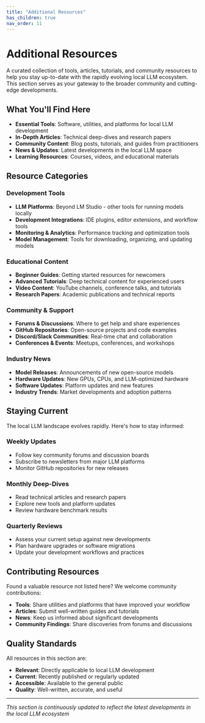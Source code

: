 ```yaml
---
title: "Additional Resources"
has_children: true
nav_order: 11
---
```


# Additional Resources

A curated collection of tools, articles, tutorials, and community resources to help you stay up-to-date with the rapidly evolving local LLM ecosystem. This section serves as your gateway to the broader community and cutting-edge developments.

## What You'll Find Here

- **Essential Tools**: Software, utilities, and platforms for local LLM development
- **In-Depth Articles**: Technical deep-dives and research papers
- **Community Content**: Blog posts, tutorials, and guides from practitioners
- **News & Updates**: Latest developments in the local LLM space
- **Learning Resources**: Courses, videos, and educational materials

## Resource Categories

### Development Tools

- **LLM Platforms**: Beyond LM Studio - other tools for running models locally
- **Development Integrations**: IDE plugins, editor extensions, and workflow tools
- **Monitoring & Analytics**: Performance tracking and optimization tools
- **Model Management**: Tools for downloading, organizing, and updating models

### Educational Content

- **Beginner Guides**: Getting started resources for newcomers
- **Advanced Tutorials**: Deep technical content for experienced users
- **Video Content**: YouTube channels, conference talks, and tutorials
- **Research Papers**: Academic publications and technical reports

### Community & Support

- **Forums & Discussions**: Where to get help and share experiences
- **GitHub Repositories**: Open-source projects and code examples
- **Discord/Slack Communities**: Real-time chat and collaboration
- **Conferences & Events**: Meetups, conferences, and workshops

### Industry News

- **Model Releases**: Announcements of new open-source models
- **Hardware Updates**: New GPUs, CPUs, and LLM-optimized hardware
- **Software Updates**: Platform updates and new features
- **Industry Trends**: Market developments and adoption patterns

## Staying Current

The local LLM landscape evolves rapidly. Here's how to stay informed:

### Weekly Updates

- Follow key community forums and discussion boards
- Subscribe to newsletters from major LLM platforms
- Monitor GitHub repositories for new releases

### Monthly Deep-Dives

- Read technical articles and research papers
- Explore new tools and platform updates
- Review hardware benchmark results

### Quarterly Reviews

- Assess your current setup against new developments
- Plan hardware upgrades or software migrations
- Update your development workflows and practices

## Contributing Resources

Found a valuable resource not listed here? We welcome community contributions:

- **Tools**: Share utilities and platforms that have improved your workflow
- **Articles**: Submit well-written guides and tutorials
- **News**: Keep us informed about significant developments
- **Community Findings**: Share discoveries from forums and discussions

## Quality Standards

All resources in this section are:

- **Relevant**: Directly applicable to local LLM development
- **Current**: Recently published or regularly updated
- **Accessible**: Available to the general public
- **Quality**: Well-written, accurate, and useful

---

_This section is continuously updated to reflect the latest developments in the local LLM ecosystem_

